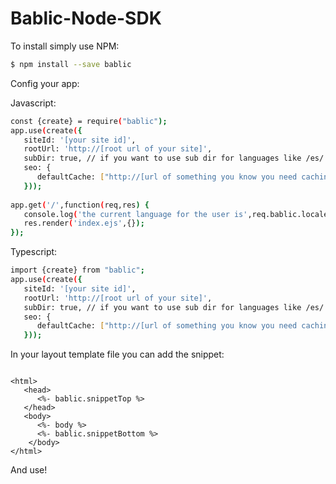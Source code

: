 # Bablic-Node-SDK

To install simply use NPM:
```sh
$ npm install --save bablic
```

Config your app:

Javascript:
```sh
const {create} = require("bablic");
app.use(create({
   siteId: '[your site id]',
   rootUrl: 'http://[root url of your site]',
   subDir: true, // if you want to use sub dir for languages like /es/ /fr/
   seo: {
      defaultCache: ["http://[url of something you know you need caching to"]
   }));
   
app.get('/',function(req,res) { 
   console.log('the current language for the user is',req.bablic.locale);
   res.render('index.ejs',{});
});

```

Typescript:
```sh
import {create} from "bablic";
app.use(create({
   siteId: '[your site id]',
   rootUrl: 'http://[root url of your site]',
   subDir: true, // if you want to use sub dir for languages like /es/ /fr/
   seo: {
      defaultCache: ["http://[url of something you know you need caching to"]
   }));
```

In your layout template file you can add the snippet:

```

<html>
   <head>
      <%- bablic.snippetTop %>
   </head>
   <body>
      <%- body %>
      <%- bablic.snippetBottom %>
    </body>
</html>

```
And use!
